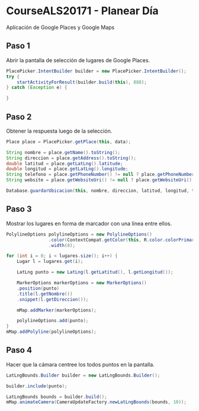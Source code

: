 # CourseALS20171 - Planear Día

Aplicación de Google Places y Google Maps

## Paso 1

Abrir la pantalla de selección de lugares de Google Places.

```java
PlacePicker.IntentBuilder builder = new PlacePicker.IntentBuilder();
try {
    startActivityForResult(builder.build(this), 888);
} catch (Exception e) {

}
```

## Paso 2

Obtener la respuesta luego de la selección.

```java
Place place = PlacePicker.getPlace(this, data);

String nombre = place.getName().toString();
String direccion = place.getAddress().toString();
double latitud = place.getLatLng().latitude;
double longitud = place.getLatLng().longitude;
String telefono = place.getPhoneNumber() != null ? place.getPhoneNumber().toString() : "No tiene teléfono";
String website = place.getWebsiteUri() != null ? place.getWebsiteUri().getAuthority() : "No tiene website";

Database.guardarUbicacion(this, nombre, direccion, latitud, longitud, telefono, website);
```



## Paso 3

Mostrar los lugares en forma de marcador con una línea entre ellos.

```java
PolylineOptions polylineOptions = new PolylineOptions()
                .color(ContextCompat.getColor(this, R.color.colorPrimary))
                .width(8);

for (int i = 0; i < lugares.size(); i++) {
    Lugar l = lugares.get(i);

    LatLng punto = new LatLng(l.getLatitud(), l.getLongitud());

    MarkerOptions markerOptions = new MarkerOptions()
    .position(punto)
    .title(l.getNombre())
    .snippet(l.getDireccion());

    mMap.addMarker(markerOptions);

    polylineOptions.add(punto);
}
mMap.addPolyline(polylineOptions);


```

## Paso 4

Hacer que la cámara centree los todos puntos en la pantalla.


```java
LatLngBounds.Builder builder = new LatLngBounds.Builder();
```

```java
builder.include(punto);
```

```java
LatLngBounds bounds = builder.build();
mMap.animateCamera(CameraUpdateFactory.newLatLngBounds(bounds, 10));
```